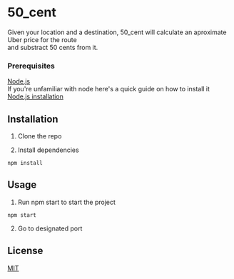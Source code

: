 # 50_cent

Given your location and a destination, 50_cent will calculate an aproximate Uber price for the route  
and substract 50 cents from it. 

### Prerequisites

[Node.js](https://nodejs.org)  
If you're unfamiliar with node here's a quick guide on how to install it [Node.js installation](https://blog.teamtreehouse.com/install-node-js-npm-windows)

## Installation

1. Clone the repo

2. Install dependencies
```
npm install 
```
## Usage

1. Run npm start to start the project
```
npm start
```
2. Go to designated port

## License
[MIT](https://choosealicense.com/licenses/mit/)

